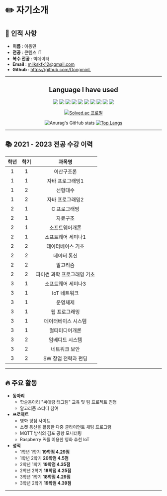 # ✏️ 자기소개
## 👦 인적 사항
* **이름** : 이동민 
* **전공** : 콘텐츠 IT
* **복수 전공** : 빅데이터 
* **Email** : milkskfk12@gmail.com
* **Github** : <https://github.com/DongminL>
------------------------------------------------------

<div align="center">
    <h2>Language I have used</h2>
    <img src="https://img.shields.io/badge/HTML5-E34F26?style=for-the-badge&logo=HTML5&logoColor=white"/> </t>
    <img src="https://img.shields.io/badge/CSS3-1572B6?style=for-the-badge&logo=CSS3&logoColor=white"/> </t>
    <img src="https://img.shields.io/badge/JavaScript-F7DF1E?style=for-the-badge&logo=JavaScript&logoColor=white"/> </t>
    <img src="https://img.shields.io/badge/Java-007396?style=for-the-badge&logo=Java&logoColor=white"> </t>
    <img src="https://img.shields.io/badge/Spring-6DB33F?style=for-the-badge&logo=Spring&logoColor=white"/> </t>
    <img src="https://img.shields.io/badge/Spring Boot-6DB33F?style=for-the-badge&logo=Spring Boot&logoColor=white"/> </t>
    <img src="https://img.shields.io/badge/Spring Security-6DB33F?style=for-the-badge&logo=Spring Security&logoColor=white"/> </t>
    <img src="https://img.shields.io/badge/Python-3776AB?style=for-the-badge&logo=Python&logoColor=white"/> </t>
    <img src="https://img.shields.io/badge/C-3776AB?style=for-the-badge&logo=C&logoColor=white"/> </t>
    <img src="https://img.shields.io/badge/MySQL-4479A1?style=for-the-badge&logo=MySQL&logoColor=white"/> </t>
</div>

<div align="center">

[![Solved.ac
프로필](http://mazassumnida.wtf/api/v2/generate_badge?boj=milkskfk5677)](https://solved.ac/milkskfk5677)
</div>

<div align="center">

![Anurag's GitHub stats](https://github-readme-stats.vercel.app/api?username=DongminL&theme=onedark&show_icons=true) [![Top Langs](https://github-readme-stats.vercel.app/api/top-langs/?username=DongminL&layout=compact&theme=onedark)](https://github.com/anuraghazra/github-readme-stats)
</div>

------------------------------------------------------

## 📚 2021 - 2023 전공 수강 이력
| 학년 | 학기  |    과목명     |
|:--:|:---:|:--------------:|
|  1 |  1  |   이산구조론    |
|  1 |  1  |  자바 프로그래밍1  |
|  1 |  2  |    선형대수    |
|  1 |  2  |  자바 프로그래밍2  |
|  2 |  1  |   C 프로그래밍   |
|  2 |  1  |    자료구조    |
|  2 |  1  |  소프트웨어개론   |
|  2 |  1  | 소프트웨어 세미나1  |
|  2 |  2  |    데이터베이스 기초    |
|  2 |  2  |  데이터 통신  |
|  2 |  2  |    알고리즘    |
|  2 |  2  |  파이썬 과학 프로그래밍 기초  |
|  3  |  1  |  소프트웨어 세미나3  |
|  3  |  1  |  IoT 네트워크  |
|  3 |  1  |  운영체제  |
|  3 |  1  | 웹 프로그래밍  |
|  3 |  1  | 데이터베이스 시스템  |
|  3 |  1  | 멀티미디어개론  |
|  3 |  2  | 임베디드 시스템  |
|  3 |  2  | 네트워크 보안  |
|  3 |  2  | SW 창업 전략과 펀딩  |

------------------------------------------------------
## 🔥 주요 활동
* **동아리**
  + 학술동아리 "씨애랑 태그팀" 교육 및 팀 프로젝트 진행
  + 알고리즘 스터디 참여
* **프로젝트**
  + 영화 평점 사이트
  + 소켓 통신을 활용한 다중 클라이언트 채팅 프로그램
  + MQTT 방식의 김포 공항 모니터링
  + Raspberry Pi를 이용한 영화 추천 IoT
* **성적**
  + 1학년 1학기 **19학점 4.29점**
  + 1학년 2학기 **20학점 4.5점**
  + 2학년 1학기 **19학점 4.35점**
  + 2학년 2학기 **18학점 4.25점**
  + 3학년 1학기 **18학점 4.29점**
  + 3학년 2학기 **19학점 4.39점**
------------------------------------------------------
